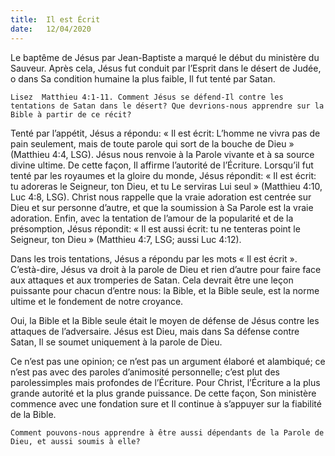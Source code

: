 ```yaml
---
title:  Il est Écrit
date:   12/04/2020
---
```


Le baptême de Jésus par Jean-Baptiste a marqué le début du ministère du Sauveur. Après cela, Jésus fut conduit par l’Esprit dans le désert de Judée, o dans Sa condition humaine la plus faible, Il fut tenté par Satan.

`Lisez  Matthieu 4:1-11. Comment Jésus se défend-Il contre les tentations de Satan dans le désert? Que devrions-nous apprendre sur la Bible à partir de ce récit?`

Tenté par l’appétit, Jésus a répondu: « Il est écrit: L’homme ne vivra pas de pain seulement, mais de toute parole qui sort de la bouche de Dieu » (Matthieu 4:4, LSG). Jésus nous renvoie à la Parole vivante et à sa source divine ultime. De cette façon, Il affirme l’autorité de l’Écriture. Lorsqu’il fut tenté par les royaumes et la gloire du monde, Jésus répondit: « Il est écrit: tu adoreras le Seigneur, ton Dieu, et tu Le serviras Lui seul » (Matthieu 4:10, Luc 4:8, LSG). Christ nous rappelle que la vraie adoration est centrée sur Dieu et sur personne d’autre, et que la soumission à Sa Parole est la vraie adoration. Enfin, avec la tentation de l’amour de la popularité et de la présomption, Jésus répondit: « Il est aussi écrit: tu ne tenteras point le Seigneur, ton Dieu » (Matthieu 4:7, LSG; aussi Luc 4:12).

Dans les trois tentations, Jésus a répondu par les mots « Il est écrit ». C’està-dire, Jésus va droit à la parole de Dieu et rien d’autre pour faire face aux attaques et aux tromperies de Satan. Cela devrait être une leçon puissante pour chacun d’entre nous: la Bible, et la Bible seule, est la norme ultime et le fondement de notre croyance.

Oui, la Bible et la Bible seule était le moyen de défense de Jésus contre les attaques de l’adversaire. Jésus est Dieu, mais dans Sa défense contre Satan, Il se soumet uniquement à la parole de Dieu.

Ce n’est pas une opinion; ce n’est pas un argument élaboré et alambiqué; ce n’est pas avec des paroles d’animosité personnelle; c’est plut des parolessimples mais profondes de l’Écriture. Pour Christ, l’Écriture a la plus grande autorité et la plus grande puissance. De cette façon, Son ministère commence avec une fondation sure et Il continue à s’appuyer sur la fiabilité de la Bible.

`Comment pouvons-nous apprendre à être aussi dépendants de la Parole de Dieu, et aussi soumis à elle?`
